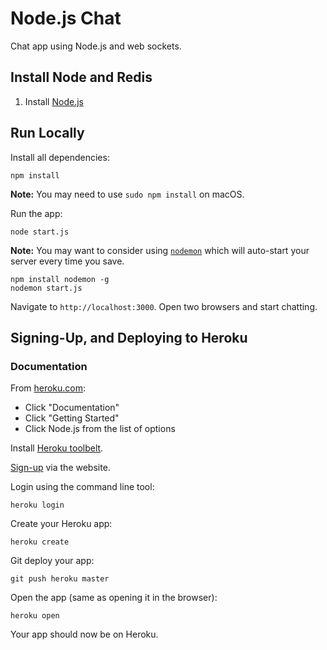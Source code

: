 # Node.js Chat

Chat app using Node.js and web sockets.


## Install Node and Redis

1. Install [Node.js](http://nodejs.org)


## Run Locally

Install all dependencies:

```shell
npm install
```

**Note:** You may need to use `sudo npm install` on macOS.


Run the app:

```shell
node start.js
```

**Note:** You may want to consider using [`nodemon`](http://nodemon.io/) which will auto-start your server every time you save.

```shell
npm install nodemon -g
nodemon start.js
```

Navigate to `http://localhost:3000`. Open two browsers and start chatting.


## Signing-Up, and Deploying to Heroku

### Documentation

From [heroku.com](http://heroku.com):

  * Click "Documentation"
  * Click "Getting Started"
  * Click Node.js from the list of options

Install [Heroku toolbelt](https://toolbelt.heroku.com/).

[Sign-up](https://signup.heroku.com/) via the website.

Login using the command line tool:

```shell
heroku login
```

Create your Heroku app:

```shell
heroku create
```

Git deploy your app:

```shell
git push heroku master
```

Open the app (same as opening it in the browser):

```shell
heroku open
```

Your app should now be on Heroku.